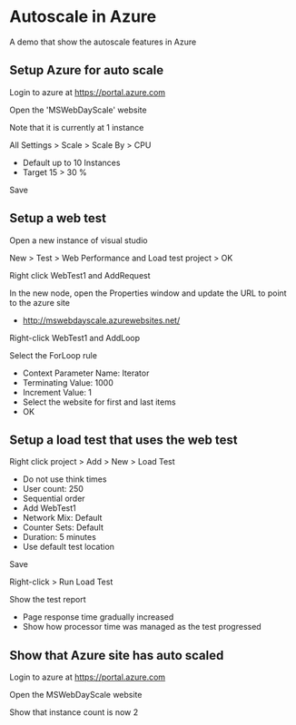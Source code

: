 
# Autoscale in Azure
A demo that show the autoscale features in Azure

## Setup Azure for auto scale
Login to azure at https://portal.azure.com

Open the 'MSWebDayScale' website

Note that it is currently at 1 instance

All Settings > Scale > Scale By > CPU
* Default up to 10 Instances
* Target 15 > 30 %
	
Save

## Setup a web test
Open a new instance of visual studio

New > Test > Web Performance and Load test project > OK

Right click WebTest1 and AddRequest

In the new node, open the Properties window and update the URL to point to the azure site
* http://mswebdayscale.azurewebsites.net/
	
Right-click WebTest1 and AddLoop

Select the ForLoop rule
* Context Parameter Name: Iterator
* Terminating Value: 1000
* Increment Value: 1
* Select the website for first and last items
* OK

## Setup a load test that uses the web test
Right click project > Add > New > Load Test
* Do not use think times
* User count: 250
* Sequential order
* Add WebTest1
* Network Mix: Default
* Counter Sets: Default
* Duration: 5 minutes
* Use default test location
	
Save

Right-click > Run Load Test

Show the test report
* Page response time gradually increased
* Show how processor time was managed as the test progressed

## Show that Azure site has auto scaled
Login to azure at https://portal.azure.com

Open the MSWebDayScale website

Show that instance count is now 2
	
		

